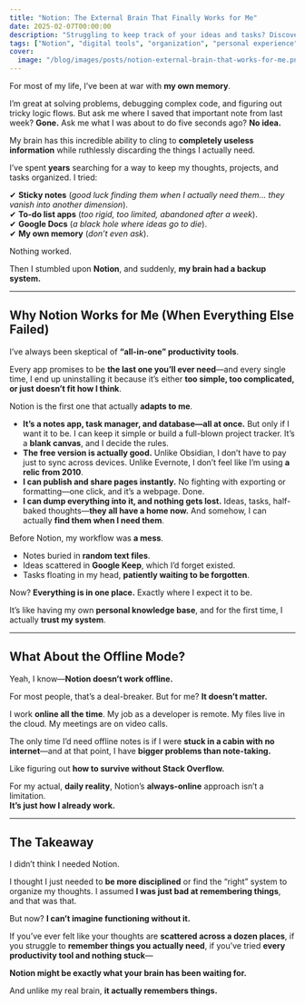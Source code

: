 ```yaml
---
title: "Notion: The External Brain That Finally Works for Me"
date: 2025-02-07T00:00:00
description: "Struggling to keep track of your ideas and tasks? Discover why Notion is the external brain I never knew I needed."
tags: ["Notion", "digital tools", "organization", "personal experience", "productivity", "workflow"]
cover:
  image: "/blog/images/posts/notion-external-brain-that-works-for-me.png"
---
```

For most of my life, I’ve been at war with **my own memory**.  

I’m great at solving problems, debugging complex code, and figuring out tricky logic flows. But ask me where I saved that important note from last week? **Gone.** Ask me what I was about to do five seconds ago? **No idea.**  

My brain has this incredible ability to cling to **completely useless information** while ruthlessly discarding the things I actually need.  

I’ve spent **years** searching for a way to keep my thoughts, projects, and tasks organized. I tried:  

✔ **Sticky notes** (*good luck finding them when I actually need them... they vanish into another dimension*).  
✔ **To-do list apps** (*too rigid, too limited, abandoned after a week*).  
✔ **Google Docs** (*a black hole where ideas go to die*).  
✔ **My own memory** (*don’t even ask*).  

Nothing worked.  

Then I stumbled upon **Notion**, and suddenly, **my brain had a backup system.**  

---

## **Why Notion Works for Me (When Everything Else Failed)**  

I’ve always been skeptical of **“all-in-one” productivity tools**.  

Every app promises to be **the last one you’ll ever need**—and every single time, I end up uninstalling it because it’s either **too simple, too complicated, or just doesn’t fit how I think**.  

Notion is the first one that actually **adapts to me**.  

- **It’s a notes app, task manager, and database—all at once.** But only if I want it to be. I can keep it simple or build a full-blown project tracker. It’s a **blank canvas**, and I decide the rules.  
- **The free version is actually good.** Unlike Obsidian, I don’t have to pay just to sync across devices. Unlike Evernote, I don’t feel like I’m using **a relic from 2010**.  
- **I can publish and share pages instantly.** No fighting with exporting or formatting—one click, and it’s a webpage. Done.  
- **I can dump everything into it, and nothing gets lost.** Ideas, tasks, half-baked thoughts—**they all have a home now.** And somehow, I can actually **find them when I need them**.  

Before Notion, my workflow was **a mess**.  

- Notes buried in **random text files**.  
- Ideas scattered in **Google Keep**, which I’d forget existed.  
- Tasks floating in my head, **patiently waiting to be forgotten**.  

Now? **Everything is in one place.** Exactly where I expect it to be.  

It’s like having my own **personal knowledge base**, and for the first time, I actually **trust my system**.  

---

## **What About the Offline Mode?**  

Yeah, I know—**Notion doesn’t work offline.**  

For most people, that’s a deal-breaker. But for me? **It doesn’t matter.**  

I work **online all the time**. My job as a developer is remote. My files live in the cloud. My meetings are on video calls.  

The only time I’d need offline notes is if I were **stuck in a cabin with no internet**—and at that point, I have **bigger problems than note-taking.**  

Like figuring out **how to survive without Stack Overflow.**  

For my actual, **daily reality**, Notion’s **always-online** approach isn’t a limitation.  
**It’s just how I already work.**  

---

## **The Takeaway**  

I didn’t think I needed Notion.  

I thought I just needed to **be more disciplined** or find the “right” system to organize my thoughts. I assumed **I was just bad at remembering things**, and that was that.  

But now? **I can’t imagine functioning without it.**  

If you’ve ever felt like your thoughts are **scattered across a dozen places**, if you struggle to **remember things you actually need**, if you’ve tried **every productivity tool and nothing stuck**—  

**Notion might be exactly what your brain has been waiting for.**  

And unlike my real brain, **it actually remembers things.**  